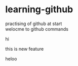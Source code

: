 # learning-github
practising of github at start
<br>
welocme to github commands

hi 

this is new feature

heloo

